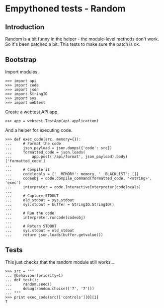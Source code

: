 Empythoned tests - Random
=========================

Introduction
------------

Random is a bit funny in the helper - the module-level methods don't work. So
it's been patched a bit. This tests to make sure the patch is ok.

Bootstrap
---------

Import modules.

    >>> import api
    >>> import code
    >>> import json
    >>> import StringIO
    >>> import sys
    >>> import webtest

Create a webtest API app.

    >>> app = webtest.TestApp(api.application)

And a helper for executing code.

    >>> def exec_code(src, memory={}):
    ...     # Format the code
    ...     json_payload = json.dumps({'code': src})
    ...     formatted_code = json.loads(
    ...         app.post('/api/format', json_payload).body)['formatted_code']
    ...
    ...     # Compile it
    ...     codelocals = {'__MEMORY': memory, '__BLACKLIST': []}
    ...     codeobj = code.compile_command(formatted_code, '<string>', 'exec')
    ...     interpreter = code.InteractiveInterpreter(codelocals)
    ...
    ...     # Capture STDOUT
    ...     old_stdout = sys.stdout
    ...     sys.stdout = buffer = StringIO.StringIO()
    ...
    ...     # Run the code
    ...     interpreter.runcode(codeobj)
    ...
    ...     # Return STDOUT
    ...     sys.stdout = old_stdout
    ...     return json.loads(buffer.getvalue())

Tests
-----

This just checks that the random module still works...

    >>> src = """
    ... @behaviour(priority=1)
    ... def test():
    ...     random.seed()
    ...     debug(random.choice(['7', '7']))
    ... """
    >>> print exec_code(src)['controls'][0][1]
    7
